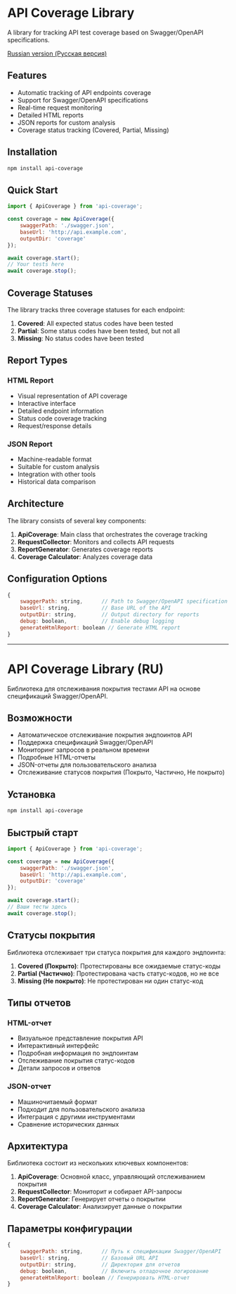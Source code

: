 # API Coverage Library

A library for tracking API test coverage based on Swagger/OpenAPI specifications.

[Russian version (Русская версия)](#api-coverage-library-ru)

## Features

- Automatic tracking of API endpoints coverage
- Support for Swagger/OpenAPI specifications
- Real-time request monitoring
- Detailed HTML reports
- JSON reports for custom analysis
- Coverage status tracking (Covered, Partial, Missing)

## Installation

```bash
npm install api-coverage
```

## Quick Start

```javascript
import { ApiCoverage } from 'api-coverage';

const coverage = new ApiCoverage({
    swaggerPath: './swagger.json',
    baseUrl: 'http://api.example.com',
    outputDir: 'coverage'
});

await coverage.start();
// Your tests here
await coverage.stop();
```

## Coverage Statuses

The library tracks three coverage statuses for each endpoint:

1. **Covered**: All expected status codes have been tested
2. **Partial**: Some status codes have been tested, but not all
3. **Missing**: No status codes have been tested

## Report Types

### HTML Report
- Visual representation of API coverage
- Interactive interface
- Detailed endpoint information
- Status code coverage tracking
- Request/response details

### JSON Report
- Machine-readable format
- Suitable for custom analysis
- Integration with other tools
- Historical data comparison

## Architecture

The library consists of several key components:

1. **ApiCoverage**: Main class that orchestrates the coverage tracking
2. **RequestCollector**: Monitors and collects API requests
3. **ReportGenerator**: Generates coverage reports
4. **Coverage Calculator**: Analyzes coverage data

## Configuration Options

```javascript
{
    swaggerPath: string,      // Path to Swagger/OpenAPI specification
    baseUrl: string,          // Base URL of the API
    outputDir: string,        // Output directory for reports
    debug: boolean,           // Enable debug logging
    generateHtmlReport: boolean // Generate HTML report
}
```

---

# API Coverage Library (RU)

Библиотека для отслеживания покрытия тестами API на основе спецификаций Swagger/OpenAPI.

## Возможности

- Автоматическое отслеживание покрытия эндпоинтов API
- Поддержка спецификаций Swagger/OpenAPI
- Мониторинг запросов в реальном времени
- Подробные HTML-отчеты
- JSON-отчеты для пользовательского анализа
- Отслеживание статусов покрытия (Покрыто, Частично, Не покрыто)

## Установка

```bash
npm install api-coverage
```

## Быстрый старт

```javascript
import { ApiCoverage } from 'api-coverage';

const coverage = new ApiCoverage({
    swaggerPath: './swagger.json',
    baseUrl: 'http://api.example.com',
    outputDir: 'coverage'
});

await coverage.start();
// Ваши тесты здесь
await coverage.stop();
```

## Статусы покрытия

Библиотека отслеживает три статуса покрытия для каждого эндпоинта:

1. **Covered (Покрыто)**: Протестированы все ожидаемые статус-коды
2. **Partial (Частично)**: Протестирована часть статус-кодов, но не все
3. **Missing (Не покрыто)**: Не протестирован ни один статус-код

## Типы отчетов

### HTML-отчет
- Визуальное представление покрытия API
- Интерактивный интерфейс
- Подробная информация по эндпоинтам
- Отслеживание покрытия статус-кодов
- Детали запросов и ответов

### JSON-отчет
- Машиночитаемый формат
- Подходит для пользовательского анализа
- Интеграция с другими инструментами
- Сравнение исторических данных

## Архитектура

Библиотека состоит из нескольких ключевых компонентов:

1. **ApiCoverage**: Основной класс, управляющий отслеживанием покрытия
2. **RequestCollector**: Мониторит и собирает API-запросы
3. **ReportGenerator**: Генерирует отчеты о покрытии
4. **Coverage Calculator**: Анализирует данные о покрытии

## Параметры конфигурации

```javascript
{
    swaggerPath: string,      // Путь к спецификации Swagger/OpenAPI
    baseUrl: string,          // Базовый URL API
    outputDir: string,        // Директория для отчетов
    debug: boolean,           // Включить отладочное логирование
    generateHtmlReport: boolean // Генерировать HTML-отчет
}
``` 